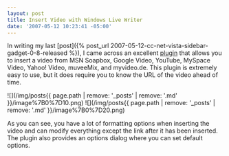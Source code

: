 ```yaml
---
layout: post
title: Insert Video with Windows Live Writer
date: '2007-05-12 10:23:41 -05:00'
---
```


In writing my last [post]({% post_url 2007-05-12-cc-net-vista-sidebar-gadget-0-8-released %}), I came across an excellent [plugin](http://gallery.live.com/liveItemDetail.aspx?li=65584500-3bd3-404b-818a-2cdec6304892) that allows you to insert a video from MSN Soapbox, Google Video, YouTube, MySpace Video, Yahoo! Video, muveeMix, and myvideo.de. This plugin is extremely easy to use, but it does require you to know the URL of the video ahead of time.

![](/img/posts{{ page.path | remove: '_posts' | remove: '.md' }}/image%7B0%7D10.png) ![](/img/posts{{ page.path | remove: '_posts' | remove: '.md' }}/image%7B0%7D20.png) 

As you can see, you have a lot of formatting options when inserting the video and can modify everything except the link after it has been inserted. The plugin also provides an options dialog where you can set default options.
